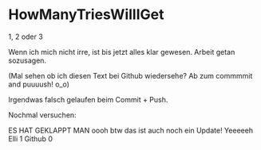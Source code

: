 # HowManyTriesWillIGet
1, 2 oder 3

Wenn ich mich nicht irre, ist bis jetzt alles klar gewesen.
Arbeit getan sozusagen.

(Mal sehen ob ich diesen Text bei Github wiedersehe? Ab zum commmmit and puuuush! o_o)

Irgendwas falsch gelaufen beim Commit + Push.

Nochmal versuchen:

ES HAT GEKLAPPT MAN oooh btw das ist auch noch ein Update!
Yeeeeeh Elli 1 Github 0
